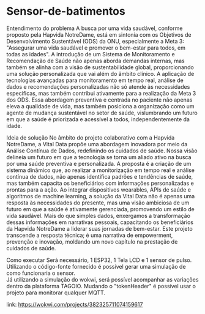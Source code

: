 # Sensor-de-batimentos
Entendimento do problema 
    A busca por uma vida saudável, conforme proposto pela Hapvida NotreDame, 
está em sintonia com os Objetivos de Desenvolvimento Sustentável (ODS) da ONU, especialmente a Meta 3: "Assegurar uma vida saudável e promover o bem-estar para todos,
em todas as idades". A introdução de um Sistema de Monitoramento e Recomendação de Saúde não apenas aborda demandas internas, 
mas também se alinha com a visão de sustentabilidade global, proporcionando uma solução personalizada que vai além do âmbito clínico. 
A aplicação de tecnologias avançadas para monitoramento em tempo real, análise de dados e recomendações personalizadas não só atende às necessidades específicas, 
mas também contribui ativamente para a realização da Meta 3 dos ODS. Essa abordagem preventiva e centrada no paciente não apenas eleva a qualidade de vida, 
mas também posiciona a organização como um agente de mudança sustentável no setor de saúde, vislumbrando um futuro em que a saúde é priorizada e acessível a todos, 
independentemente da idade. 


 Ideia de solução 
    No âmbito do projeto colaborativo com a Hapvida NotreDame, 
a Vital Data propõe uma abordagem inovadora por meio da Análise Contínua de Dados, 
redefinindo os cuidados de saúde. Nossa visão delineia um futuro em que a tecnologia se torna um aliado ativo na busca por uma saúde preventiva e personalizada. 
A proposta é a criação de um sistema dinâmico que, ao realizar a monitorização em tempo real e análise contínua de dados, não apenas identifica padrões e tendências de saúde, 
mas também capacita os beneficiários com informações personalizadas e prontas para a ação. 
Ao integrar dispositivos wearables, APIs de saúde e algoritmos de machine learning, 
a solução da Vital Data não é apenas uma resposta às necessidades do presente, mas uma visão ambiciosa de um futuro em que a saúde é ativamente gerenciada, 
promovendo um estilo de vida saudável. Mais do que simples dados, enxergamos a transformação dessas informações em narrativas pessoais, 
capacitando os beneficiários da Hapvida NotreDame a liderar suas jornadas de bem-estar. Este projeto transcende a resposta técnica; é uma narrativa de empowerment, 
prevenção e inovação, moldando um novo capítulo na prestação de cuidados de saúde. 

Como executar
  Será necessário, 1 ESP32, 1 Tela LCD e 1 sensor de pulso. Utilizando o código-fonte fornecido é possível gerar uma simulação de como funcionaria o sensor.  
Já utilizando a simulação do wokwi, será possível acompanhar as variações dentro da plataforma TAGOIO. Mudando o "tokenHeader" é possível usar o projeto para monitorar qualquer MQTT.

link: https://wokwi.com/projects/382325711074159617
